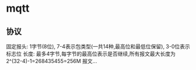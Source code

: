 # mqtt

## 协议
固定报头: 1字节(8位), 7-4表示包类型(一共14种,最高位和最低位保留), 3-0位表示标志位
长度: 最多4字节,每字节的最高位表示是否继续,所有报文最大长度为 2^(32-4)-1=268435455=256M
报文...
